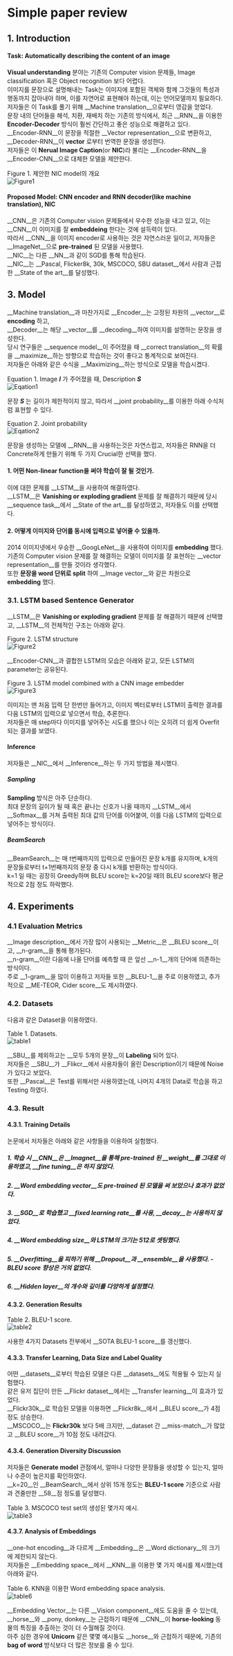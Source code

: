 # Simple paper review
## 1. Introduction
#### Task: Automatically describing the content of an image
__Visual understanding__ 분야는 기존의 Computer vision 문제들, Image classification 혹은 Object recognition 보다 어렵다.  
이미지를 문장으로 설명해내는 Task는 이미지에 포함된 객체와 함께 그것들의 특성과 행동까지 잡아내야 하며, 이를 자연어로 표현해야 하는데, 이는 언어모델까지 필요하다.  
저자들은 이 Task를 풀기 위해 __Machine translation__으로부터 영감을 얻었다.  
문장 내의 단어들을 해석, 치환, 재배치 하는 기존의 방식에서, 최근 __RNN__을 이용한 __Encoder-Decoder__ 방식이 훨씬 간단하고 좋은 성능으로 해결하고 있다.  
__Encoder-RNN__이 문장을 적절한 __Vector representation__으로 변환하고, __Decoder-RNN__이 __vector__ 로부터 번역한 문장을 생성한다.  
저자들은 이 __Nerual Image Caption__(or __NIC__)라 불리는 __Encoder-RNN__을 __Encoder-CNN__으로 대체한 모델을 제안한다.

Figure 1. 제안한 NIC model의 개요   
![Figure1](./resources/figure1.png "figure1")

#### Proposed Model: CNN encoder and RNN decoder(like machine translation), NIC
__CNN__은 기존의 Computer vision 문제들에서 우수한 성능을 내고 있고, 이는 __CNN__이 이미지를 잘 __embeddeing__ 한다는 것에 설득력이 있다.  
따라서 __CNN__을 이미지 encoder로 사용하는 것은 자연스러운 일이고, 저자들은 __ImageNet__으로 __pre-trained__ 된 모델을 사용했다.  
__NIC__는 다른 __NN__과 같이 SGD를 통해 학습된다.  
__NIC__는 __Pascal, Flicker8k, 30k, MSCOCO, SBU dataset__에서 사람과 근접한 __State of the art__를 달성했다.

## 3. Model
__Machine translation__과 마찬가지로 __Encoder__는 고정된 차원의 __vector__로 __encoding__ 하고,  
__Decoder__는 해당 __vector__를 __decoding__하여 이미지를 설명하는 문장을 생성한다.  
당시 연구들은 __sequence model__이 주어졌을 때 __correct translation__의 확률을 __maximize__하는 방향으로 학습하는 것이 좋다고 통계적으로 보여진다.  
저자들은 아래와 같은 수식을 __Maximizing__하는 방식으로 모델을 학습시켰다.

Equation 1. Image __*I*__ 가 주어졌을 때, Description __*S*__  
![Eqation1](./resources/equation1.png "equation1")

문장 __*S*__ 는 길이가 제한적이지 않고, 따라서 __joint probability__를 이용한 아래 수식처럼 표현할 수 있다.

Equation 2. Joint probability  
![Eqation2](./resources/equation2.png "equation2")

문장을 생성하는 모델에 __RNN__을 사용하는것은 자연스럽고, 저자들은 RNN을 더 Concrete하게 만들기 위해 두 가지 Crucial한 선택을 했다.  

#### 1. 어떤 Non-linear function을 써야 학습이 잘 될 것인가.  
이에 대한 문제를 __LSTM__을 사용하여 해결하였다.  
__LSTM__은 __Vanishing or exploding gradient__ 문제를 잘 해결하기 때문에 당시 __sequence task__에서 __State of the art__를 달성하였고, 저자들도 이를 선택했다.   

#### 2. 어떻게 이미지와 단어를 동시에 입력으로 넣어줄 수 있을까.  
2014 이미지넷에서 우승한 __GoogLeNet__을 사용하여 이미지를 __embedding__ 했다.  
기존의 Computer vision 문제를 잘 해결하는 모델이 이미지를 잘 표현하는 __vector representation__를 만들 것이라 생각했다.  
또한 __문장을 word 단위로 split__ 하여 __Image vector__와 같은 차원으로 __embedding__ 했다. 

### 3.1. LSTM based Sentence Generator
__LSTM__은 __Vanishing or exploding gradient__ 문제를 잘 해결하기 때문에 선택했고, __LSTM__의 전체적인 구조는 아래와 같다.  

Figure 2. LSTM structure  
![Figure2](./resources/figure2.png "figure2")

__Encoder-CNN__과 결합한 LSTM의 모습은 아래와 같고, 모든 LSTM의 parameter는 공유된다.

Figure 3. LSTM model combined with a CNN image embedder  
![Figure3](./resources/figure3.png "figure3")

이미지는 맨 처음 입력 단 한번만 들어가고, 이미지 벡터로부터 LSTM이 출력한 결과를 다음 LSTM의 입력으로 넣으면서 학습, 추론한다.  
저자들은 매 step마다 이미지를 넣어주는 시도를 했으나 이는 오히려 더 쉽게 Overfit 되는 결과를 보였다.  

#### Inference
저자들은 __NIC__에서 __Inference__하는 두 가지 방법을 제시했다.  

##### Sampling
__Sampling__ 방식은 아주 단순하다.  
최대 문장의 길이가 될 때 혹은 끝나는 신호가 나올 때까지 __LSTM__에서 __Softmax__를 거쳐 출력된 최대 값의 단어를 이어붙여, 이를 다음 LSTM의 입력으로 넣어주는 방식이다.

##### BeamSearch
__BeamSearch__는 매 t번째까지의 입력으로 만들어진 문장 k개를 유지하며, k개의 문장들로부터 t+1번째까지의 문장 중 다시 k개를 반환하는 방식이다.  
k=1 일 때는 굉장히 Greedy하며 BLEU score는 k=20일 때의 BLEU score보다 평균적으로 2점 정도 하락했다.  
 
## 4. Experiments
### 4.1 Evaluation Metrics
__Image description__에서 가장 많이 사용되는 __Metric__은 __BLEU score__이고, __n-gram__을 통해 평가된다.  
__n-gram__이란 다음에 나올 단어를 예측할 때 은 앞선 __n-1__개의 단어에 의존하는 방식이다.  
주로 __1-gram__을 많이 이용하고 저자들 또한 __BLEU-1__을 주로 이용하였고, 추가적으로 __ME-TEOR, Cider score__도 제시하였다.

### 4.2. Datasets

다음과 같은 Dataset을 이용하였다.  

Table 1. Datasets.  
![table1](./resources/table1.png "table1")

__SBU__를 제외하고는 __모두 5개의 문장__이 __Labeling__ 되어 있다.  
저자들은 __SBU__가 __Flikcr__에서 사용자들이 올린 Description이기 때문에 Noise가 있다고 보았다.  
또한 __Pascal__은 Test를 위해서만 사용하였는데, 나머지 4개의 Data로 학습을 하고 Testing 하였다.  

### 4.3. Result
#### 4.3.1. Training Details

논문에서 저자들은 아래와 같은 사항들을 이용하여 실험했다.

##### 1. 학습 시 __CNN__은 __Imagnet__을 통해 __pre-trained__ 된 __weight__를 그대로 이용하였고, __fine tuning__은 하지 않았다.  
##### 2. __Word embedding vector__도 __pre-trained__ 된 모델을 써 보았으나 효과가 없었다.  
##### 3. __SGD__로 학습했고 __fixed learning rate__를 사용, __decay__는 사용하지 않았다.  
##### 4. __Word embedding size__와 LSTM의 크기는 512로 셋팅했다.  
##### 5. __Overfitting__을 피하기 위해 __Dropout__과 __ensemble__을 사용했다. - BLEU score 향상은 거의 없었다.  
##### 6. __Hidden layer__의 개수와 깊이를 다양하게 설정했다.  

#### 4.3.2. Generation Results

Table 2. BLEU-1 score.  
![table2](./resources/table2.png "table2")

사용한 4가지 Datasets 전부에서 __SOTA BLEU-1 score__를 갱신했다.  

#### 4.3.3. Transfer Learning, Data Size and Label Quality

어떤 __datasets__로부터 학습된 모델은 다른 __datasets__에도 적용될 수 있는지 실험했다.  
같은 유저 집단이 만든 __Flickr dataset__에서는 __Transfer learning__이 효과가 있었다.  
__Flickr30k__로 학습된 모델을 이용하면 __Flickr8k__에서 __BLEU score__가 4점 정도 상승한다.  
__MSCOCO__는 __Flickr30k__ 보다 5배 크지만, __dataset 간 __miss-match__가 많았고 __BLEU score__가 10점 정도 내려갔다.  

#### 4.3.4. Generation Diversity Discussion

저자들은 __Generate model__ 관점에서, 얼마나 다양한 문장들을 생성할 수 있는지, 얼마나 수준이 높은지를 확인하였다.  
__k=20__인 __BeamSearch__에서 상위 15개 정도는 __BLEU-1 score__ 기준으로 사람과 견줄만한 __58__점 정도를 달성했다.  

Table 3. MSCOCO test set의 생성된 몇가지 예시.  
![table3](./resources/table3.png "table3")

#### 4.3.7. Analysis of Embeddings
__one-hot encoding__과 다르게 __Embedding__은 __Word dictionary__의 크기에 제한되지 않는다.  
저자들은 __Embedding space__에서 __KNN__을 이용한 몇 가지 예시를 제시했는데 아래와 같다.  

Table 6. KNN을 이용한 Word embedding space analysis.  
![table6](./resources/table6.png "table6")

__Embedding Vector__는 다른 __Vision component__에도 도움을 줄 수 있는데,  
__horse__와 __pony, donkey__는 근접하기 때문에 __CNN__이 __horse-looking__ 동물의 특징을 추출하는 것이 더 수월해질 것이다.  
아주 심한 경우에 __Unicorn__ 같은 몇몇 예시들도 __horse__와 근접하기 때문에, 기존의 __bag of word__ 방식보다 더 많은 정보를 줄 수 있다.
